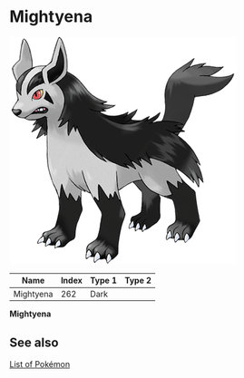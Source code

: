 # Mightyena


![Mightyena](images/262.png)

| **Name** | **Index** | **Type 1** | **Type 2** |
|----|----|----|----|
| Mightyena | 262 | Dark  |  |

**Mightyena** 

## See also

[List of Pokémon](../pokemon.md)
